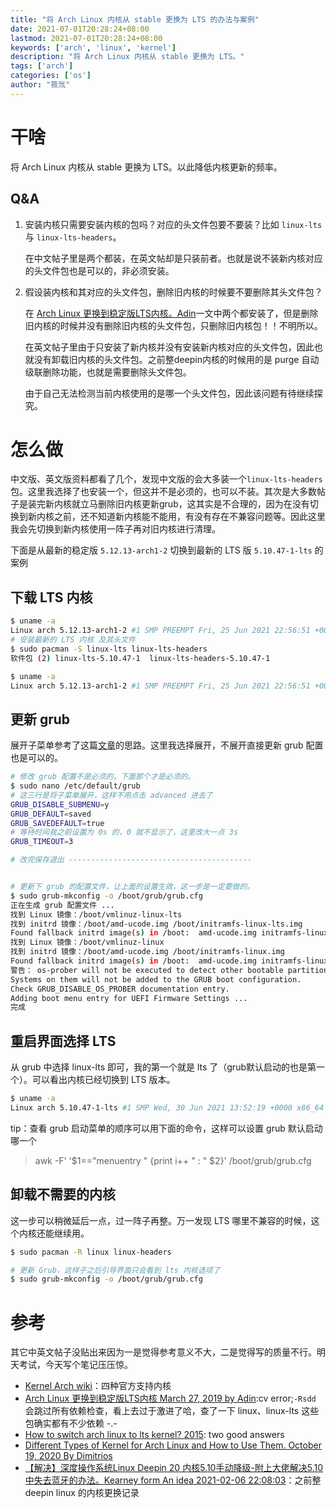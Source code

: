 ```yaml
---
title: "将 Arch Linux 内核从 stable 更换为 LTS 的办法与案例"
date: 2021-07-01T20:28:24+08:00
lastmod: 2021-07-01T20:28:24+08:00
keywords: ['arch', 'linux', 'kernel']
description: "将 Arch Linux 内核从 stable 更换为 LTS。"
tags: ['arch']
categories: ['os']
author: "筱氚"
---
```

# 干啥

将 Arch Linux 内核从 stable 更换为 LTS。以此降低内核更新的频率。

## Q&A
1. 安装内核只需要安装内核的包吗？对应的头文件包要不要装？比如 `linux-lts` 与 `linux-lts-headers`。

    在中文帖子里是两个都装，在英文帖却是只装前者。也就是说不装新内核对应的头文件包也是可以的，非必须安装。

2. 假设装内核和其对应的头文件包，删除旧内核的时候要不要删除其头文件包？

    在 [Arch Linux 更换到稳定版LTS内核。Adin](https://poemdear.com/2019/03/27/arch-linux-%e6%9b%b4%e6%8d%a2%e5%88%b0%e7%a8%b3%e5%ae%9a%e7%89%88lts%e5%86%85%e6%a0%b8/)一文中两个都安装了，但是删除旧内核的时候并没有删除旧内核的头文件包，只删除旧内核包！！不明所以。

    在英文帖子里由于只安装了新内核并没有安装新内核对应的头文件包，因此也就没有卸载旧内核的头文件包。之前整deepin内核的时候用的是 purge 自动级联删除功能，也就是需要删除头文件包。

    由于自己无法检测当前内核使用的是哪一个头文件包，因此该问题有待继续探究。


# 怎么做
中文版、英文版资料都看了几个，发现中文版的会大多装一个`linux-lts-headers`包。这里我选择了也安装一个，但这并不是必须的，也可以不装。其次是大多数帖子是装完新内核就立马删除旧内核更新grub，这其实是不合理的，因为在没有切换到新内核之前，还不知道新内核能不能用，有没有存在不兼容问题等。因此这里我会先切换到新内核使用一阵子再对旧内核进行清理。

下面是从最新的稳定版 `5.12.13-arch1-2` 切换到最新的 LTS 版 `5.10.47-1-lts` 的案例

## 下载 LTS 内核

```bash
$ uname -a
Linux arch 5.12.13-arch1-2 #1 SMP PREEMPT Fri, 25 Jun 2021 22:56:51 +0000 x86_64 GNU/Linux
# 安装最新的 LTS 内核 及其头文件
$ sudo pacman -S linux-lts linux-lts-headers
软件包 (2) linux-lts-5.10.47-1  linux-lts-headers-5.10.47-1

$ uname -a
Linux arch 5.12.13-arch1-2 #1 SMP PREEMPT Fri, 25 Jun 2021 22:56:51 +0000 x86_64 GNU/Linux
```

## 更新 grub

展开子菜单参考了这篇[文章](https://itsfoss.com/switch-kernels-arch-linux/)的思路。这里我选择展开，不展开直接更新 grub 配置也是可以的。

```bash
# 修改 grub 配置不是必须的，下面那个才是必须的。
$ sudo nano /etc/default/grub
# 这三行是将子菜单展开，这样不用点击 advanced 进去了
GRUB_DISABLE_SUBMENU=y
GRUB_DEFAULT=saved
GRUB_SAVEDEFAULT=true
# 等待时间我之前设置为 0s 的，0 就不显示了，这里改大一点 3s
GRUB_TIMEOUT=3

# 改完保存退出 -----------------------------------------


# 更新下 grub 的配置文件，让上面的设置生效，这一步是一定要做的。
$ sudo grub-mkconfig -o /boot/grub/grub.cfg
正在生成 grub 配置文件 ...
找到 Linux 镜像：/boot/vmlinuz-linux-lts
找到 initrd 镜像：/boot/amd-ucode.img /boot/initramfs-linux-lts.img
Found fallback initrd image(s) in /boot:  amd-ucode.img initramfs-linux-lts-fallback.img
找到 Linux 镜像：/boot/vmlinuz-linux
找到 initrd 镜像：/boot/amd-ucode.img /boot/initramfs-linux.img
Found fallback initrd image(s) in /boot:  amd-ucode.img initramfs-linux-fallback.img
警告： os-prober will not be executed to detect other bootable partitions.
Systems on them will not be added to the GRUB boot configuration.
Check GRUB_DISABLE_OS_PROBER documentation entry.
Adding boot menu entry for UEFI Firmware Settings ...
完成
```

## 重启界面选择 LTS
从 grub 中选择 linux-lts 即可，我的第一个就是 lts 了（grub默认启动的也是第一个）。可以看出内核已经切换到 LTS 版本。

```bash
$ uname -a
Linux arch 5.10.47-1-lts #1 SMP Wed, 30 Jun 2021 13:52:19 +0000 x86_64 GNU/Linux
```

tip：查看 grub 启动菜单的顺序可以用下面的命令，这样可以设置 grub 默认启动哪一个
>awk -F\' '$1=="menuentry " {print i++ " : " $2}' /boot/grub/grub.cfg

## 卸载不需要的内核
这一步可以稍微延后一点，过一阵子再整。万一发现 LTS 哪里不兼容的时候，这个内核还能继续用。

```bash
$ sudo pacman -R linux linux-headers

# 更新 Grub，这样子之后引导界面只会看到 lts 内核选项了
$ sudo grub-mkconfig -o /boot/grub/grub.cfg
```


# 参考
其它中英文帖子没贴出来因为一是觉得参考意义不大，二是觉得写的质量不行。明天考试，今天写个笔记压压惊。
- [Kernel Arch wiki](https://wiki.archlinux.org/title/Kernel)：四种官方支持内核
- [Arch Linux 更换到稳定版LTS内核 March 27, 2019 by Adin](https://poemdear.com/2019/03/27/arch-linux-%e6%9b%b4%e6%8d%a2%e5%88%b0%e7%a8%b3%e5%ae%9a%e7%89%88lts%e5%86%85%e6%a0%b8/):cv error;`-Rsdd` 会跳过所有依赖检查，看上去过于激进了哈，查了一下 linux、linux-lts 这些包确实都有不少依赖 -.- 
- [How to switch arch linux to lts kernel? 2015](https://unix.stackexchange.com/questions/284617/how-to-switch-arch-linux-to-lts-kernel): two good answers
- [Different Types of Kernel for Arch Linux and How to Use Them. October 19, 2020 By Dimitrios ](https://itsfoss.com/switch-kernels-arch-linux/)
- [【解决】深度操作系统Linux Deepin 20 内核5.10手动降级-附上大佬解决5.10中失去蓝牙的办法。Kearney form An idea 2021-02-06 22:08:03](https://blog.csdn.net/weixin_43031092/article/details/113729957?ops_request_misc=%257B%2522request%255Fid%2522%253A%2522162514633016780261949519%2522%252C%2522scm%2522%253A%252220140713.130102334.pc%255Fblog.%2522%257D&request_id=162514633016780261949519&biz_id=0)：之前整 deepin linux 的内核更换记录